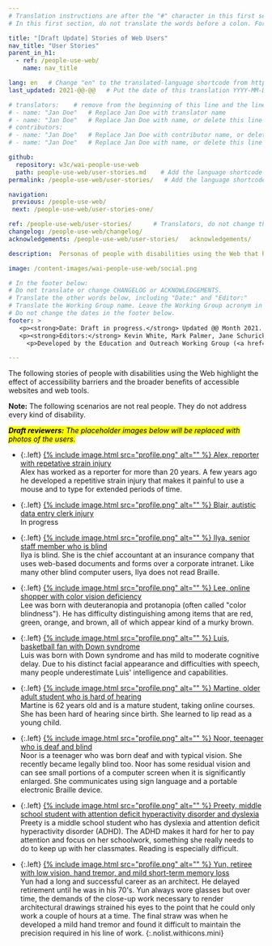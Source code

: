 ```yaml
---
# Translation instructions are after the "#" character in this first section. They are comments that do not show up in the web page. You do not need to translate the instructions after #.
# In this first section, do not translate the words before a colon. For example, do not translate "title:". Do translate the text after "title:".

title: "[Draft Update] Stories of Web Users"
nav_title: "User Stories"
parent_in_h1:
  - ref: /people-use-web/
    name: nav_title

lang: en   # Change "en" to the translated-language shortcode from https://www.iana.org/assignments/language-subtag-registry/language-subtag-registry
last_updated: 2021-@@-@@   # Put the date of this translation YYYY-MM-DD (with month in the middle)

# translators:    # remove from the beginning of this line and the lines below: "# " (the hash sign and the space)
# - name: "Jan Doe"   # Replace Jan Doe with translator name
# - name: "Jan Doe"   # Replace Jan Doe with name, or delete this line if not multiple translators
# contributors:
# - name: "Jan Doe"   # Replace Jan Doe with contributor name, or delete this line if none
# - name: "Jan Doe"   # Replace Jan Doe with name, or delete this line if not multiple contributors

github:
  repository: w3c/wai-people-use-web
  path: people-use-web/user-stories.md    # Add the language shortcode to the middle of the filename, for example: people-use-web/user-stories.fr.md
permalink: /people-use-web/user-stories/   # Add the language shortcode to the end, with no slash at end, for example: /people-use-web/user-stories/fr

navigation:
 previous: /people-use-web/
 next: /people-use-web/user-stories-one/

ref: /people-use-web/user-stories/      # Translators, do not change this
changelog: /people-use-web/changelog/
acknowledgements: /people-use-web/user-stories/   acknowledgements/

description:  Personas of people with disabilities using the Web that highlight the effect of accessibility barriers and the broader benefits of accessible websites and web tools. @@edit->"digital technologies"

image: /content-images/wai-people-use-web/social.png

# In the footer below:
# Do not translate or change CHANGELOG or ACKNOWLEDGEMENTS.
# Translate the other words below, including "Date:" and "Editor:"
# Translate the Working Group name. Leave the Working Group acronym in English.
# Do not change the dates in the footer below.
footer: >
   <p><strong>Date: Draft in progress.</strong> Updated @@ Month 2021. First published Month 20@@. CHANGELOG.</p>
   <p><strong>Editors:</strong> Kevin White, Mark Palmer, Jane Schurick, and <a href="https://www.w3.org/People/shadi/">Shadi Abou_Zahra</a>.  <strong>Contributors:</strong> @@name, @@name, and <a href="https://www.w3.org/groups/wg/eowg/participants">participants of EOWG</a>. ACKNOWLEDGEMENTS lists past editors and additional contributors.</p>
     <p>Developed by the Education and Outreach Working Group (<a href="http://www.w3.org/WAI/EO/">EOWG</a>). Previously developed with the <a href="https://www.w3.org/WAI/EO/2008/wai-age-tf">WAI-AGE Task Force</a>, with support of the <a href="https://www.w3.org/WAI/WAI-AGE/">WAI-AGE Project</a>.</p>

---
```



The following stories of people with disabilities using the Web highlight the effect of accessibility barriers and the broader benefits of accessible websites and web tools.

**Note:** The following scenarios are not real people. They do not address every kind of disability.

<mark><em><strong>Draft reviewers:</strong> The placeholder images below will be replaced with photos of the users.</em></mark>

* {:.left} [{% include image.html src="profile.png" alt="" %} Alex, reporter with repetative strain injury](/people-use-web/user-stories-one)<br> Alex has worked as a reporter for more than 20 years. A few years ago he developed a repetitive strain injury that makes it painful to use a mouse and to type for extended periods of time.

* {:.left} [{% include image.html src="profile.png" alt="" %} Blair, autistic data entry clerk injury](/people-use-web/user-stories-two)<br> In progress

* {:.left} [{% include image.html src="profile.png" alt="" %} Ilya, senior staff member who is blind](/people-use-web/user-stories-three)<br> Ilya is blind. She is the chief accountant at an insurance company that uses web-based documents and forms over a corporate intranet. Like many other blind computer users, Ilya does not read Braille.

* {:.left} [{% include image.html src="profile.png" alt="" %} Lee, online shopper with color vision deficiency](/people-use-web/user-stories-four)<br> Lee was born with deuteranopia and protanopia (often called "color blindness"). He has difficulty distinguishing among items that are red, green, orange, and brown, all of which appear kind of a murky brown.

* {:.left} [{% include image.html src="profile.png" alt="" %} Luis, basketball fan with Down syndrome](/people-use-web/user-stories-five)<br> Luis was born with Down syndrome and has mild to moderate cognitive delay. Due to his distinct facial appearance and difficulties with speech, many people underestimate Luis' intelligence and capabilities.

* {:.left} [{% include image.html src="profile.png" alt="" %} Martine, older adult student who is hard of hearing](/people-use-web/user-stories-six)<br> Martine is 62 years old and is a mature student, taking online courses. She has been hard of hearing since birth. She learned to lip read as a young child.

* {:.left} [{% include image.html src="profile.png" alt="" %} Noor, teenager who is deaf and blind](/people-use-web/user-stories-seven)<br> Noor is a teenager who was born deaf and with typical vision. She recently became legally blind too. Noor has some residual vision and can see small portions of a computer screen when it is significantly enlarged. She communicates using sign language and a portable electronic Braille device.

* {:.left} [{% include image.html src="profile.png" alt="" %} Preety, middle school student with attention deficit hyperactivity disorder and dyslexia](/people-use-web/user-stories-eight)<br> Preety is a middle school student who has dyslexia and attention deficit hyperactivity disorder (ADHD). The ADHD makes it hard for her to pay attention and focus on her schoolwork, something she really needs to do to keep up with her classmates. Reading is especially difficult.

* {:.left} [{% include image.html src="profile.png" alt="" %} Yun, retiree with low vision, hand tremor, and mild short-term memory loss](/people-use-web/user-stories-nine)<br> Yun had a long and successful career as an architect. He delayed retirement until he was in his 70's. Yun always wore glasses but over time, the demands of the close-up work necessary to render architectural drawings strained his eyes to the point that he could only work a couple of hours at a time. The final straw was when he developed a mild hand tremor and found it difficult to maintain the precision required in his line of work.
{:.nolist.withicons.mini}
